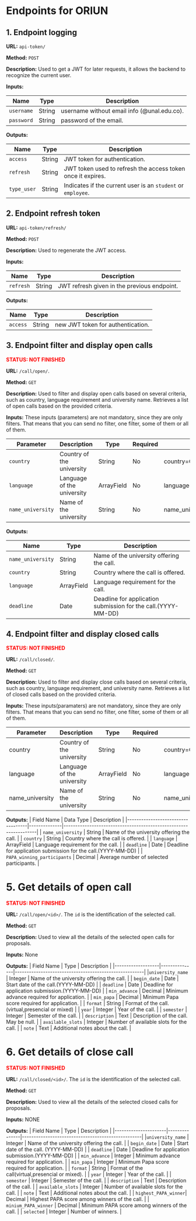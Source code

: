 # Endpoints for ORIUN

## 1. Endpoint logging
**URL:** `api-token/`

**Method:** `POST`

**Description:** Used to get a JWT for later requests, it allows the backend to 
recognize the current user.

**Inputs:**

| Name       | Type   | Description                                 |
|------------|--------|---------------------------------------------|
| `username` | String | username without email info (@unal.edu.co). |
| `password` | String | password of the email.                      |

**Outputs:**

| Name        | Type   | Description                                                  |
|-------------|--------|--------------------------------------------------------------|
| `access`    | String | JWT token for authentication.                                |
| `refresh`   | String | JWT token used to refresh the access token once it expires.  |
| `type_user` | String | Indicates if the current user is an `student` or `employee`. |


## 2. Endpoint refresh token
**URL:** `api-token/refresh/`

**Method:** `POST`

**Description:** Used to regenerate the JWT access.

**Inputs:**

| Name       | Type   | Description                                 |
|------------|--------|---------------------------------------------|
| `refresh`  | String | JWT refresh given in the previous endpoint. |

**Outputs:**

| Name        | Type   | Description                       |
|-------------|--------|-----------------------------------|
| `access`    | String | new JWT token for authentication. |


## 3. Endpoint filter and display open calls
<span style="color: red; font-weight: bold;"> STATUS: NOT FINISHED </span>

**URL:** `/call/open/`. 
    
**Method:** `GET`

**Description:**  Used to filter and display open calls based on several criteria, such as  country, language requirement and university name. Retrieves a list of open calls based on the provided criteria.

**Inputs:**  These inputs (parameters) are not mandatory, since they are only filters. That means that you can send no filter, one filter, some of them or all of them. 


| Parameter        | Description                                      | Type      | Required | Example                                               |   
|------------------|--------------------------------------------------|-----------|----------|-------------------------------------------------------|
| `country`        | Country of the university                        | String    | No       | country=Colombia                                      |
| `language`       | Language of the university                       | ArrayField| No       | language=es                                           |
| `name_university`| Name of the university                           | String    | No       | name_university=Universidad%20de%20los%20Andes        |

**Outputs:**

| Name                | Type       | Description                                                  |
|---------------------|------------|--------------------------------------------------------------|
| `name_university`   | String     | Name of the university offering the call.                    |
| `country`           | String     | Country where the call is offered.                           |
| `language`          | ArrayField | Language requirement for the call.                           |
| `deadline`          | Date       | Deadline for application submission for the call.(YYYY-MM-DD)|

## 4. Endpoint filter and display closed calls
<span style="color: red; font-weight: bold;"> STATUS: NOT FINISHED </span>

**URL:** `/call/closed/`. 

**Method:** `GET`

**Description:**  Used to filter and display close calls based on several criteria, such as country, language requirement, and university name. Retrieves a list of closed calls based on the provided criteria.

**Inputs:** These inputs(paramaters) are not mandatory, since they are only filters. That means that you can send no filter, one filter, some of them or all of them. 

| Parameter        | Description                                      | Type      | Required | Example                                               |   
|------------------|--------------------------------------------------|-----------|----------|-------------------------------------------------------|
| country          | Country of the university                        | String    | No       | country=Colombia                                      |
| language         | Language of the university                       | ArrayField| No       | language=es                                           |
| name_university  | Name of the university                           | String    | No       | name_university=Universidad%20de%20los%20Andes        |

**Outputs:**
| Field Name                        | Data Type    | Description                                                      |
|-----------------------------------|--------------|------------------------------------------------------------------|
| `name_university`                 | String       | Name of the university offering the call.                        |
| `country`                         | String       | Country where the call is offered.                               |
| `language`                        | ArrayField   | Language requirement for the call.                               |
| `deadline`                        | Date         | Deadline for application submission for the call.(YYYY-MM-DD)    |
| `PAPA_winning_participants`       | Decimal      | Average number of selected participants.                         |

# 5.  Get details of open call
<span style="color: red; font-weight: bold;"> STATUS: NOT FINISHED </span>

**URL:** `/call/open/<id>/`.  The `id` is the identification of the selected call.

**Method:** `GET`

**Description:**  Used to view all the details of the selected open calls for proposals.

**Inputs:** None

**Outputs:**
| Field Name        | Type          | Description                                           |
|-------------------|---------------|-------------------------------------------------------|
|`university_name`  | Integer       | Name of the university offering the call.             |
| `begin_date`      | Date          | Start date of the call.(YYYY-MM-DD)                   |
| `deadline`        | Date          | Deadline for application submission.(YYYY-MM-DD)      |
| `min_advance`     | Decimal       | Minimum advance required for application.             |
| `min_papa`        | Decimal       | Minimum Papa score required for application.          |
| `format`          | String        | Format of the call.(virtual,presencial or mixed)      |
| `year`            | Integer       | Year of the call.                                     |
| `semester`        | Integer       | Semester of the call.                                 |
| `description`     | Text          | Description of the call. May be null.                 |
| `available_slots` | Integer       | Number of available slots for the call.               |
| `note`            | Text          | Additional notes about the call.                      |

# 6.  Get details of close call
<span style="color: red; font-weight: bold;"> STATUS: NOT FINISHED </span>

**URL:** `/call/closed/<id>/`. The `id` is the identification of the selected call.

**Method:** `GET`

**Description:**  Used to view all the details of the selected closed calls for proposals.

**Inputs:** NONE 

**Outputs:**
| Field Name            | Type          | Description                                      |
|----------------------|---------------|---------------------------------------------------|
|`university_name`     | Integer       | Name of the university offering the call.         |
| `begin_date`         |  Date         | Start date of the call. (YYYY-MM-DD)              |
| `deadline`           | Date          | Deadline for application submission.(YYYY-MM-DD)  |
| `min_advance`        | Integer       | Minimum advance required for application.         |
| `min_papa`           | Integer       | Minimum Papa score required for application.      |
| `format`             | String        | Format of the call(virtual,presencial or mixed).  |
| `year`               | Integer       | Year of the call.                                 |
| `semester`           | Integer       | Semester of the call.                             |
| `description`        | Text          | Description of the call.                          |
| `available_slots`    | Integer       | Number of available slots for the call.           |
| `note`               | Text          | Additional notes about the call.                  |
| `highest_PAPA_winner`| Decimal       | Highest PAPA score among winners of the call.     |
| `minium_PAPA_winner` | Decimal       | Minimum PAPA score among winners of the call.     |
| `selected`           | Integer       | Number of winners.                                |
